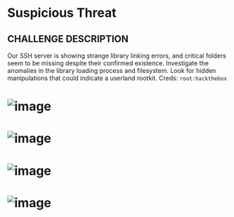 # Suspicious Threat
##  CHALLENGE DESCRIPTION

Our SSH server is showing strange library linking errors, and critical folders seem to be missing despite their confirmed existence. Investigate the anomalies in the library loading process and filesystem. Look for hidden manipulations that could indicate a userland rootkit. Creds: `root:hackthebox`

# ![image](https://github.com/user-attachments/assets/f8937847-c218-4ebf-9294-da678d0160f0)
# ![image](https://github.com/user-attachments/assets/5a619364-c7ab-41b9-aba3-5e1d6e6c3fe4)
# ![image](https://github.com/user-attachments/assets/15af5021-357e-4b07-bd2e-1ba80280f954)
# ![image](https://github.com/user-attachments/assets/25e5f248-12dc-498a-9754-514266240f3e)
